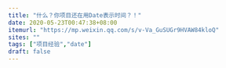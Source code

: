```yaml
---
title: "什么？你项目还在用Date表示时间？！"
date: 2020-05-23T00:47:38+08:00
itemurl: "https://mp.weixin.qq.com/s/v-Va_GuSUGr9HVAW84kloQ"
sites: ""
tags: ["项目经验","date"]
draft: false
---
```


